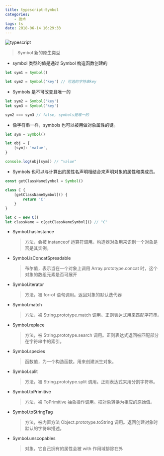 ```yaml
---
title: typescript-Symbol
categories:
    - 技术
tags: ts
date: 2018-06-14 16:29:33
---
```


![typescript](https://upload-images.jianshu.io/upload_images/10843623-d1427ac46b2dd12f.jpg?imageMogr2/auto-orient/strip%7CimageView2/2/w/1240)



> Symbol 新的原生类型

<!-- more -->   

-   symbol 类型的值是通过 Symbol 构造函数创建的

```ts
let sym1 = Symbol()

let sym2 = Symbol('key') // 可选的字符串key
```

-   Symbols 是不可改变且唯一的

```ts
let sym2 = Symbol('key')
let sym3 = Symbol('key')

sym2 === sym3 // false, symbols是唯一的
```

-   像字符串一样，symbols 也可以被用做对象属性的键。

```ts
let sym = Symbol()

let obj = {
    [sym]: 'value',
}

console.log(obj[sym]) // "value"
```

-   Symbols 也可以与计算出的属性名声明相结合来声明对象的属性和类成员。

```ts
const getClassNameSymbol = Symbol()

class C {
    [getClassNameSymbol]() {
        return 'C'
    }
}

let c = new C()
let className = c[getClassNameSymbol]() // "C"
```

-   Symbol.hasInstance
    
    > 方法，会被 instanceof 运算符调用。构造器对象用来识别一个对象是否是其实例。
-   Symbol.isConcatSpreadable
    
    > 布尔值，表示当在一个对象上调用 Array.prototype.concat 时，这个对象的数组元素是否可展开
-   Symbol.iterator
    
    > 方法，被 for-of 语句调用。返回对象的默认迭代器
-   Symbol.match
    
    > 方法，被 String.prototype.match 调用。正则表达式用来匹配字符串。
-   Symbol.replace
    
    > 方法，被 String.prototype.search 调用。正则表达式返回被匹配部分在字符串中的索引。
-   Symbol.species
    
    > 函数值，为一个构造函数。用来创建派生对象。
-   Symbol.split
    
    > 方法，被 String.prototype.split 调用。正则表达式来用分割字符串。
-   Symbol.toPrimitive
    
    > 方法，被 ToPrimitive 抽象操作调用。把对象转换为相应的原始值。
-   Symbol.toStringTag
    
    > 方法，被内置方法 Object.prototype.toString 调用。返回创建对象时默认的字符串描述。
-   Symbol.unscopables
    
    > 对象，它自己拥有的属性会被 with 作用域排除在外
